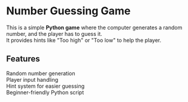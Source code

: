# Number Guessing Game

This is a simple **Python game** where the computer generates a random number, and the player has to guess it.  
It provides hints like "Too high" or "Too low" to help the player.  

##  Features  
Random number generation  
Player input handling  
Hint system for easier guessing  
Beginner-friendly Python script  
